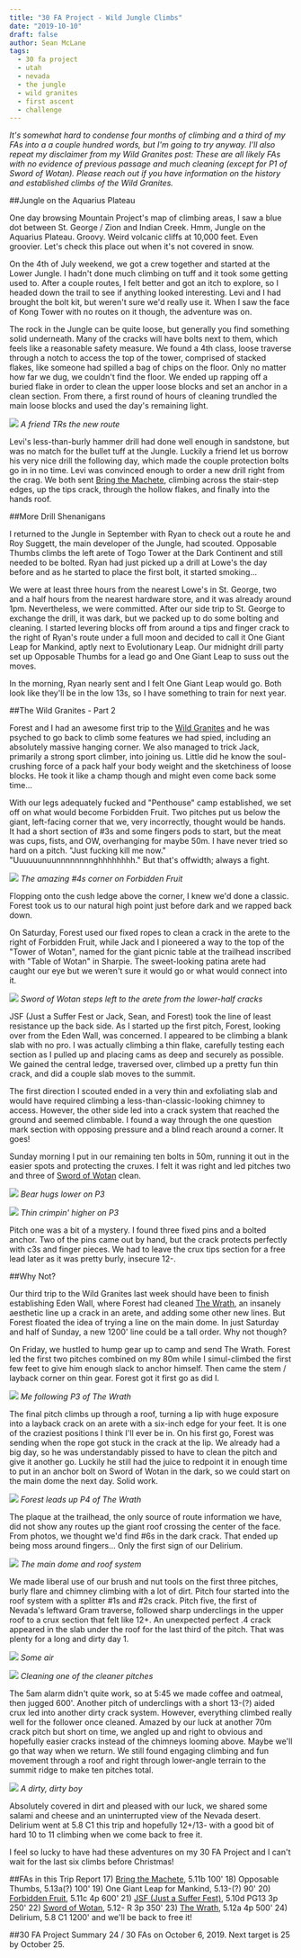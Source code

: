 ```yaml
---
title: "30 FA Project - Wild Jungle Climbs"
date: "2019-10-10"
draft: false
author: Sean McLane
tags:
  - 30 fa project
  - utah
  - nevada
  - the jungle
  - wild granites
  - first ascent
  - challenge
---
```


*It's somewhat hard to condense four months of climbing and a third of my FAs into a a couple hundred words, but I'm going to try anyway. I'll also repeat my disclaimer from my Wild Granites post: These are all likely FAs with no evidence of previous passage and much cleaning (except for P1 of Sword of Wotan). Please reach out if you have information on the history and established climbs of the Wild Granites.*

##Jungle on the Aquarius Plateau

One day browsing Mountain Project's map of climbing areas, I saw a blue dot between St. George / Zion and Indian Creek. Hmm, Jungle on the Aquarius Plateau. Groovy. Weird volcanic cliffs at 10,000 feet. Even groovier. Let's check this place out when it's not covered in snow.

On the 4th of July weekend, we got a crew together and started at the Lower Jungle. I hadn't done much climbing on tuff and it took some getting used to. After a couple routes, I felt better and got an itch to explore, so I headed down the trail to see if anything looked interesting. Levi and I had brought the bolt kit, but weren't sure we'd really use it. When I saw the face of Kong Tower with no routes on it though, the adventure was on.

The rock in the Jungle can be quite loose, but generally you find something solid underneath. Many of the cracks will have bolts next to them, which feels like a reasonable safety measure. We found a 4th class, loose traverse through a notch to access the top of the tower, comprised of stacked flakes, like someone had spilled a bag of chips on the floor. Only no matter how far we dug, we couldn't find the floor. We ended up rapping off a buried flake in order to clean the upper loose blocks and set an anchor in a clean section. From there, a first round of hours of cleaning trundled the main loose blocks and used the day's remaining light.

![](machete.jpeg)
*A friend TRs the new route*

Levi's less-than-burly hammer drill had done well enough in sandstone, but was no match for the bullet tuff at the Jungle. Luckily a friend let us borrow his very nice drill the following day, which made the couple protection bolts go in in no time. Levi was convinced enough to order a new drill right from the crag. We both sent [Bring the Machete](https://www.mountainproject.com/route/117323808/bring-the-machete), climbing across the stair-step edges, up the tips crack, through the hollow flakes, and finally into the hands roof.

##More Drill Shenanigans

I returned to the Jungle in September with Ryan to check out a route he and Roy Suggett, the main developer of the Jungle, had scouted. Opposable Thumbs climbs the left arete of Togo Tower at the Dark Continent and still needed to be bolted. Ryan had just picked up a drill at Lowe's the day before and as he started to place the first bolt, it started smoking...

We were at least three hours from the nearest Lowe's in St. George, two and a half hours from the nearest hardware store, and it was already around 1pm. Nevertheless, we were committed. After our side trip to St. George to exchange the drill, it was dark, but we packed up to do some bolting and cleaning. I started levering blocks off from around a tips and finger crack to the right of Ryan's route under a full moon and decided to call it One Giant Leap for Mankind, aptly next to Evolutionary Leap. Our midnight drill party set up Opposable Thumbs for a lead go and One Giant Leap to suss out the moves.

In the morning, Ryan nearly sent and I felt One Giant Leap would go. Both look like they'll be in the low 13s, so I have something to train for next year.

##The Wild Granites - Part 2

Forest and I had an awesome first trip to the [Wild Granites](/30-fa-project-wild-granites/) and he was psyched to go back to climb some features we had spied, including an absolutely massive hanging corner. We also managed to trick Jack, primarily a strong sport climber, into joining us. Little did he know the soul-crushing force of a pack half your body weight and the sketchiness of loose blocks. He took it like a champ though and might even come back some time...

With our legs adequately fucked and "Penthouse" camp established, we set off on what would become Forbidden Fruit. Two pitches put us below the giant, left-facing corner that we, very incorrectly, thought would be hands. It had a short section of #3s and some fingers pods to start, but the meat was cups, fists, and OW, overhanging for maybe 50m. I have never tried so hard on a pitch. "Just fucking kill me now." "Uuuuuunuunnnnnnnnghhhhhhhh." But that's offwidth; always a fight. 

![](forbidden.JPG)
*The amazing #4s corner on Forbidden Fruit*

Flopping onto the cush ledge above the corner, I knew we'd done a classic. Forest took us to our natural high point just before dark and we rapped back down.

On Saturday, Forest used our fixed ropes to clean a crack in the arete to the right of Forbidden Fruit, while Jack and I pioneered a way to the top of the "Tower of Wotan", named for the giant picnic table at the trailhead inscribed with "Table of Wotan" in Sharpie. The sweet-looking patina arete had caught our eye but we weren't sure it would go or what would connect into it. 

![](sword.jpeg)
*Sword of Wotan steps left to the arete from the lower-half cracks*

JSF (Just a Suffer Fest or Jack, Sean, and Forest) took the line of least resistance up the back side. As I started up the first pitch, Forest, looking over from the Eden Wall, was concerned. I appeared to be climbing a blank slab with no pro. I was actually climbing a thin flake, carefully testing each section as I pulled up and placing cams as deep and securely as possible. We gained the central ledge, traversed over, climbed up a pretty fun thin crack, and did a couple slab moves to the summit.

The first direction I scouted ended in a very thin and exfoliating slab and would have required climbing a less-than-classic-looking chimney to access. However, the other side led into a crack system that reached the ground and seemed climbable. I found a way through the one question mark section with opposing pressure and a blind reach around a corner. It goes!

Sunday morning I put in our remaining ten bolts in 50m, running it out in the easier spots and protecting the cruxes. I felt it was right and led pitches two and three of [Sword of Wotan](https://www.mountainproject.com/route/117859314/sword-of-wotan) clean.

![](sword2.JPG)
*Bear hugs lower on P3*

![](sword1.JPG)
*Thin crimpin' higher on P3*

Pitch one was a bit of a mystery. I found three fixed pins and a bolted anchor. Two of the pins came out by hand, but the crack protects perfectly with c3s and finger pieces. We had to leave the crux tips section for a free lead later as it was pretty burly, insecure 12-.

##Why Not?

Our third trip to the Wild Granites last week should have been to finish establishing Eden Wall, where Forest had cleaned [The Wrath](https://www.mountainproject.com/route/117859274/the-wrath), an insanely aesthetic line up a crack in an arete, and adding some other new lines. But Forest floated the idea of trying a line on the main dome. In just Saturday and half of Sunday, a new 1200' line could be a tall order. Why not though?

On Friday, we hustled to hump gear up to camp and send The Wrath. Forest led the first two pitches combined on my 80m while I simul-climbed the first few feet to give him enough slack to anchor himself. Then came the stem / layback corner on thin gear. Forest got it first go as did I.

![](wrath1.JPG)
*Me following P3 of The Wrath*

The final pitch climbs up through a roof, turning a lip with huge exposure into a layback crack on an arete with a six-inch edge for your feet. It is one of the craziest positions I think I'll ever be in. On his first go, Forest was sending when the rope got stuck in the crack at the lip. We already had a big day, so he was understandably pissed to have to clean the pitch and give it another go. Luckily he still had the juice to redpoint it in enough time to put in an anchor bolt on Sword of Wotan in the dark, so we could start on the main dome the next day. Solid work.

![](wrath2.JPG)
*Forest leads up P4 of The Wrath*

The plaque at the trailhead, the only source of route information we have, did not show any routes up the giant roof crossing the center of the face. From photos, we thought we'd find #6s in the dark crack. That ended up being moss around fingers... Only the first sign of our Delirium.

![](main-dome.jpeg)
*The main dome and roof system*

We made liberal use of our brush and nut tools on the first three pitches, burly flare and chimney climbing with a lot of dirt. Pitch four started into the roof system with a splitter #1s and #2s crack. Pitch five, the first of Nevada's leftward Gram traverse, followed sharp underclings in the upper roof to a crux section that felt like 12+. An unexpected perfect .4 crack appeared in the slab under the roof for the last third of the pitch. That was plenty for a long and dirty day 1.

![](delirium.JPG)
*Some air*

![](p6.jpeg)
*Cleaning one of the cleaner pitches*

The 5am alarm didn't quite work, so at 5:45 we made coffee and oatmeal, then jugged 600'. Another pitch of underclings with a short 13-(?) aided crux led into another dirty crack system. However, everything climbed really well for the follower once cleaned. Amazed by our luck at another 70m crack pitch but short on time, we angled up and right to obvious and hopefully easier cracks instead of the chimneys looming above. Maybe we'll go that way when we return. We still found engaging climbing and fun movement through a roof and right through lower-angle terrain to the summit ridge to make ten pitches total.

![](dirty.jpeg)
*A dirty, dirty boy*

Absolutely covered in dirt and pleased with our luck, we shared some salami and cheese and an uninterrupted view of the Nevada desert. Delirium went at 5.8 C1 this trip and hopefully 12+/13- with a good bit of hard 10 to 11 climbing when we come back to free it.

I feel so lucky to have had these adventures on my 30 FA Project and I can't wait for the last six climbs before Christmas!

##FAs in this Trip Report
17) [Bring the Machete](https://www.mountainproject.com/route/117323808/bring-the-machete), 5.11b 100'
18) Opposable Thumbs, 5.13a(?) 100'
19) One Giant Leap for Mankind, 5.13-(?) 90'
20) [Forbidden Fruit](https://www.mountainproject.com/route/117859261/forbidden-fruit), 5.11c 4p 600'
21) [JSF (Just a Suffer Fest)](https://www.mountainproject.com/route/117859293/jsf-just-a-suffer-fest), 5.10d PG13 3p 250'
22) [Sword of Wotan](https://www.mountainproject.com/route/117859314/sword-of-wotan), 5.12- R 3p 350'
23) [The Wrath](https://www.mountainproject.com/route/117859274/the-wrath), 5.12a 4p 500'
24) Delirium, 5.8 C1 1200' and we'll be back to free it!

##30 FA Project Summary
24 / 30 FAs on October 6, 2019. Next target is 25 by October 25.